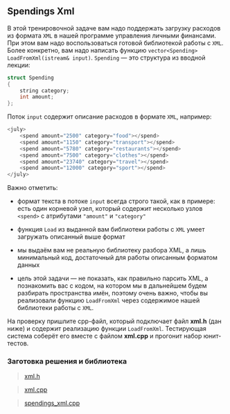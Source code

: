 ## Spendings Xml

В этой тренировочной задаче вам надо поддержать загрузку расходов из формата ```XML``` в нашей
программе управления личными финансами. При этом вам надо воспользоваться готовой библиотекой
работы с ```XML```. Более конкретно, вам надо написать функцию
```vector<Spending> LoadFromXml(istream& input)```. ```Spending``` — это структура из вводной лекции:

```cpp
struct Spending
{
    string category;
    int amount;
};
```

Поток ```input``` содержит описание расходов в формате ```XML```, например:

```cpp
<july>
    <spend amount="2500" category="food"></spend>
    <spend amount="1150" category="transport"></spend>
    <spend amount="5780" category="restaurants"></spend>
    <spend amount="7500" category="clothes"></spend>
    <spend amount="23740" category="travel"></spend>
    <spend amount="12000" category="sport"></spend>
</july>
```

Важно отметить:

-   формат текста в потоке ```input``` всегда строго такой, как в примере: есть один корневой
    узел, который содержит несколько узлов ```<spend>``` с атрибутами ```"amount"``` и ```"category"```

-   функция ```Load``` из выданной вам библиотеки работы с ```XML``` умеет загружать описанный
    выше формат

-   мы выдаём вам не реальную библиотеку разбора XML, а лишь минимальный код, достаточный для
    работы описанным форматом данных

-   цель этой задачи — не показать, как правильно парсить XML, а познакомить вас с кодом, на
    котором мы в дальнейшем будем разбирать пространства имён, поэтому очень важно, чтобы вы
    реализовали функцию ```LoadFromXml``` через содержимое нашей библиотеки работы с ```XML```.

На проверку пришлите cpp-файл, который подключает файл **xml.h** (дан ниже) и содержит реализацию
функции ```LoadFromXml```. Тестирующая система соберёт его вместе с файлом **xml.cpp** и прогонит
набор юнит-тестов.

### Заготовка решения и библиотека

>   [xml.h](https://d3c33hcgiwev3.cloudfront.net/X1cp9fexEeilxxL_ZeRz_A_5fb0bb50f7b111e8a2f4f31ac9657a8d_xml.h?Expires=1645574400&Signature=Fm~zlgNsdBRlrD0kasYby97qYbDfuy4kYFnvjDc5XraE-w~P~6abABf9V~UR2bmseJL25H1DCccOhyQxruPsmOLDKnUtmPixiZAL2XD6luUCXpVjZeFfUXes-8mNFZ2LqIb-EICHvrJdraccLWP4ib6bKqhjEYjiYhUGhuBmPmM_&Key-Pair-Id=APKAJLTNE6QMUY6HBC5A)

>   [xml.cpp](https://d3c33hcgiwev3.cloudfront.net/X1Y_7fexEeiAgQrXx6bp4g_5f8f50a0f7b111e8834415d2586e2901_xml.cpp?Expires=1645574400&Signature=KK2eaZM1jaPrJMMR8cIwa-kvI5i3VzN-UORvBaAy5~XIzwQ~KE5Idb30AnKMTCyA6imswCLUrEyuNsvSafoU98om-LB0gCht5z8eKlPWvW9ntnTEOX5Ia1Vsvo2CtW9iNKsNM3A66azRZ-XK6tb~yKflQWmJy2Cb9j~BhKuK7bE_&Key-Pair-Id=APKAJLTNE6QMUY6HBC5A)

>   [spendings_xml.cpp](https://d3c33hcgiwev3.cloudfront.net/X1Xxs_exEeiixgqCUDoEfA_5f73d960f7b111e894354b825341e8a4_spendings_xml.cpp?Expires=1645574400&Signature=Oo9WkRJxl0mmGa7pT~DshzKqbnhitfccvN3ofpnf83FRBsszlhkodnoYqMZFt1zFq4vJuX2es-ELOnI000lxmte0yeems38Mn6ppI7JFIQ8uhdv-uPRRRNIaUhewO7f7vm4k0FONeZwnbDJcfzCEsJ~x3gq2W4eGr6lpYrW9wnQ_&Key-Pair-Id=APKAJLTNE6QMUY6HBC5A)
